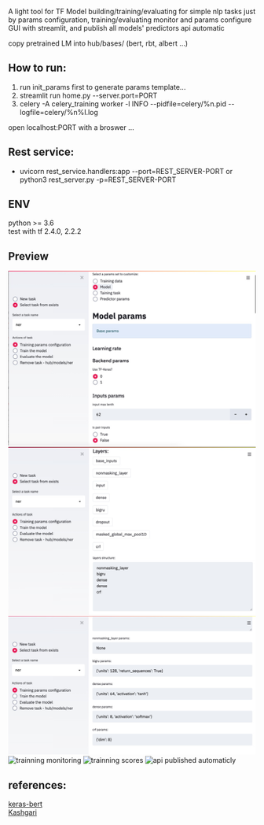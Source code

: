 A light tool for TF Model building/training/evaluating for simple nlp tasks just by params configuration, training/evaluating monitor and params configure GUI with streamlit, and publish all models' predictors api automatic

copy pretrained LM into hub/bases/ (bert, rbt, albert ...)

## How to run:
1. run init_params first to generate params template...
2. streamlit run home.py --server.port=PORT
3. celery -A celery_training worker -l INFO --pidfile=celery/%n.pid --logfile=celery/%n%I.log

open localhost:PORT with a broswer ...

## Rest service:
* uvicorn rest_service.handlers:app --port=REST_SERVER-PORT or python3 rest_server.py -p=REST_SERVER-PORT

## ENV
python >= 3.6
</br>
test with tf 2.4.0, 2.2.2
</br>

## Preview
![common params settings](https://github.com/jeusgao/jobot_factory_nlp_simple/blob/master/imgs/4.jpg)
![model layers settings](https://github.com/jeusgao/jobot_factory_nlp_simple/blob/master/imgs/3.jpg)
![model layers' params settings](https://github.com/jeusgao/jobot_factory_nlp_simple/blob/master/imgs/2.jpg)
![trainning monitoring](https://github.com/jeusgao/jobot_factory_nlp_simple/blob/master/6.jpg)
![trainning scores](https://github.com/jeusgao/jobot_factory_nlp_simple/blob/master/5.jpg)
![api published automaticly](https://github.com/jeusgao/jobot_factory_nlp_simple/blob/master/1.jpg)

## references:
<a href="https://github.com/CyberZHG/keras-bert">keras-bert</a>
</br>
<a href="https://github.com/BrikerMan/Kashgari.git">Kashgari</a>
